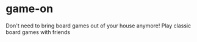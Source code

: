 # game-on
Don't need to bring board games out of your house anymore! Play classic board games with friends
